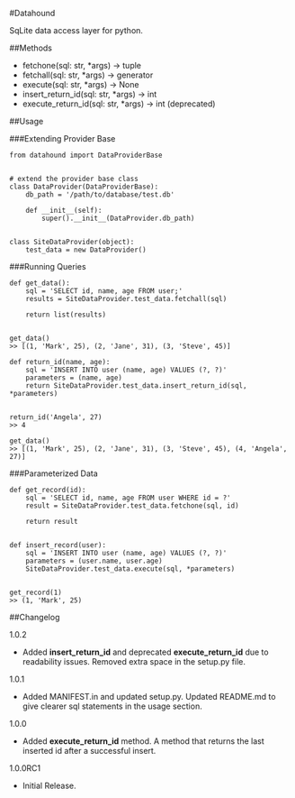 #Datahound

SqLite data access layer for python.

##Methods

* fetchone(sql: str, *args) -> tuple
* fetchall(sql: str, *args) -> generator
* execute(sql: str, *args) -> None
* insert_return_id(sql: str, *args) -> int
* execute_return_id(sql: str, *args) -> int (deprecated)

##Usage

###Extending Provider Base

    from datahound import DataProviderBase
    
    
    # extend the provider base class
    class DataProvider(DataProviderBase):
        db_path = '/path/to/database/test.db'
        
        def __init__(self):
            super().__init__(DataProvider.db_path)
    
    
    class SiteDataProvider(object):
        test_data = new DataProvider()
    
###Running Queries

    def get_data():
        sql = 'SELECT id, name, age FROM user;'
        results = SiteDataProvider.test_data.fetchall(sql)
        
        return list(results)
    
    
    get_data()
    >> [(1, 'Mark', 25), (2, 'Jane', 31), (3, 'Steve', 45)]
    
    def return_id(name, age):
        sql = 'INSERT INTO user (name, age) VALUES (?, ?)'
        parameters = (name, age)
        return SiteDataProvider.test_data.insert_return_id(sql, *parameters)
    
    
    return_id('Angela', 27)
    >> 4
    
    get_data()
    >> [(1, 'Mark', 25), (2, 'Jane', 31), (3, 'Steve', 45), (4, 'Angela', 27)]
    
    
###Parameterized Data
    
    def get_record(id):
        sql = 'SELECT id, name, age FROM user WHERE id = ?'
        result = SiteDataProvider.test_data.fetchone(sql, id)
        
        return result


    def insert_record(user):
        sql = 'INSERT INTO user (name, age) VALUES (?, ?)'
        parameters = (user.name, user.age)
        SiteDataProvider.test_data.execute(sql, *parameters)
        
        
    get_record(1)
    >> (1, 'Mark', 25)

##Changelog

1.0.2

* Added **insert_return_id** and deprecated **execute_return_id** due to readability issues. Removed extra space in the setup.py file.

1.0.1

* Added MANIFEST.in and updated setup.py. Updated README.md to give clearer sql statements in the usage section.

1.0.0

* Added **execute_return_id** method. A method that returns the last inserted id after a successful insert.

1.0.0RC1

* Initial Release.